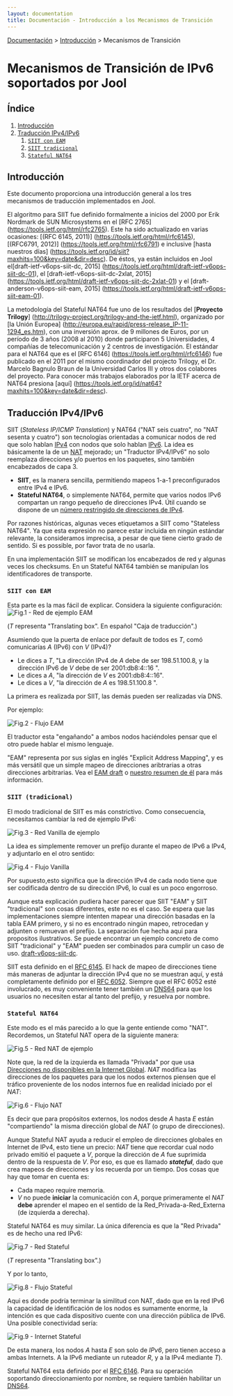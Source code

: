 ```yaml
---
layout: documentation
title: Documentación - Introducción a los Mecanismos de Transición
---
```


[Documentación](esp-doc-index.html) > [Introducción](esp-doc-index.html#introduccion) > Mecanismos de Transición

# Mecanismos de Transición de IPv6 soportados por Jool

## Índice

1. [Introducción](#introduccion)
2. [Traducción IPv4/IPv6](#traudccion-ipv4ipv6)
	1. [`SIIT con EAM`](#siit-con-eam)
    2. [`SIIT tradicional`](#siit-tradicional)
    3. [`Stateful NAT64`](#stateful-nat64)
    
## Introducción
 Este documento proporciona una introducción general a los tres mecanismos de traducción implementados en Jool.
 
El algoritmo para SIIT fue definido formalmente a inicios del 2000 por Erik Nordmark de SUN Microsystems en el [RFC 2765] (https://tools.ietf.org/html/rfc2765). Este ha sido actualizado en varias ocasiones: [(RFC 6145, 2011)] (https://tools.ietf.org/html/rfc6145), [(RFC6791, 2012)] (https://tools.ietf.org/html/rfc6791) e inclusive [hasta nuestros días] (https://tools.ietf.org/id/siit?maxhits=100&key=date&dir=desc). De éstos, ya están incluidos en Jool el[draft-ietf-v6ops-siit-dc, 2015] (https://tools.ietf.org/html/draft-ietf-v6ops-siit-dc-01), el [draft-ietf-v6ops-siit-dc-2xlat, 2015] (https://tools.ietf.org/html/draft-ietf-v6ops-siit-dc-2xlat-01) y el [draft-anderson-v6ops-siit-eam, 2015] (https://tools.ietf.org/html/draft-ietf-v6ops-siit-eam-01).

La metodología del Stateful NAT64 fue uno de los resultados del [**Proyecto Trilogy**] (http://trilogy-project.org/trilogy-and-the-ietf.html), organizado por [la Unión Europea] (http://europa.eu/rapid/press-release_IP-11-1294_es.htm), con una inversión aprox. de 9 millones de Euros, por un período de 3 años (2008 al 2010) donde participaron 5 Universidades, 4 compañías de telecomunicación y 2 centros de investigación. El estándar para el NAT64 que es el [RFC 6146] (https://tools.ietf.org/html/rfc6146) fue publicado en el 2011 por el mismo coordinador del projecto Trilogy, el Dr. Marcelo Bagnulo Braun de la Universidad Carlos III y otros dos colabores del proyecto. Para conocer más trabajos elaborados por la IETF acerca de NAT64 presiona [aquí] (https://tools.ietf.org/id/nat64?maxhits=100&key=date&dir=desc).

## Traducción IPv4/IPv6
 
 SIIT (_Stateless IP/ICMP Translation_) y NAT64 ("NAT seis cuatro", no "NAT sesenta y cuatro") son tecnologías orientadas a comunicar nodos de red que solo hablan [IPv4](http://es.wikipedia.org/wiki/IPv4) con nodos que solo hablan [IPv6](http://es.wikipedia.org/wiki/IPv6).
 La idea es básicamente la de un [NAT](http://es.wikipedia.org/wiki/Traducci%C3%B3n_de_direcciones_de_red) mejorado; un "Traductor IPv4/IPv6" no solo reemplaza direcciones y/o puertos en los paquetes, sino también encabezados de capa 3.
 
 - **SIIT**, es la manera sencilla, permitiendo mapeos 1-a-1 preconfigurados entre IPv4 e IPv6.
 - **Stateful NAT64**, o simplemente NAT64,  permite que varios nodos IPv6 compartan un rango pequeño de direcciones IPv4. Útil cuando se dispone de un [número restringido de direcciones de IPv4](http://es.wikipedia.org/wiki/Agotamiento_de_las_direcciones_IPv4).
 
Por razones históricas, algunas veces etiquetamos a SIIT como "Stateless NAT64". Ya que esta expresión no parece estar incluida en ningún estándar relevante, la consideramos imprecisa, a pesar de que tiene cierto grado de sentido. Si es possible, por favor trata de no usarla.
 
En una implementación SIIT se modifican los encabezados de red y algunas veces los checksums. En un Stateful NAT64 también se manipulan los identificadores de transporte.

### `SIIT con EAM`

Esta parte es la mas fácil de explicar. Considera la siguiente configuración:
![Fig.1 - Red de ejemplo EAM](images/network/eam.svg)

(_T_ representa "Translating box". En español "Caja de traducción".)

Asumiendo que la puerta de enlace por default de todos es _T_, comó comunicarías _A_ (IPv6) con _V_ (IPv4)?

- Le dices a _T_, "La dirección IPv4 de _A_ debe de ser 198.51.100.8, y la dirección IPv6 de _V_ debe de ser 2001:db8:4::16 ".
- Le dices a _A_, "la dirección de _V_ es 2001:db8:4::16".
- Le dices a _V_, "la dirección de _A_ es 198.51.100.8 ".

La primera es realizada por SIIT, las demás pueden ser realizadas vía DNS.

Por ejemplo:

![Fig.2 - Flujo EAM](images/flow/eam.svg)

El traductor esta "engañando" a ambos nodos haciéndoles pensar que el otro puede hablar el mismo lenguaje.

"EAM" representa por sus siglas en inglés "Explicit Address Mapping", y es más versátil que un simple mapeo de direcciones aribtrarias a otras direcciones arbitrarias. Vea el [EAM draft](https://tools.ietf.org/html/draft-anderson-v6ops-siit-eam-02) o [nuestro resumen de él](esp-misc-eamt.html) para más información.

### `SIIT (tradicional)`

El modo tradicional de SIIT es más constrictivo. Como consecuencia, necesitamos cambiar la red de ejemplo IPv6:

![Fig.3 - Red Vanilla de ejemplo](images/network/vanilla.svg)

La idea es simplemente remover un prefijo durante el mapeo de IPv6 a IPv4, y adjuntarlo en el otro sentido:

![Fig.4 - Flujo Vanilla](images/flow/vanilla.svg)

Por supuesto,esto significa que la dirección IPv4 de cada nodo tiene que ser codificada dentro de su dirección IPv6, lo cual es un poco engorroso.

Aunque esta explicación pudiera hacer parecer que  SIIT "EAM" y SIIT "tradicional" son cosas diferentes, este no es el caso. Se espera que las implementaciones siempre intenten mapear una dirección basadas en la tabla EAM primero, y si no es encontrado ningún mapeo, retrocedan y adjunten o remuevan el prefijo. La separación fue hecha aqui para propositos ilustrativos. Se puede encontrar un ejemplo concreto de como SIIT "tradicional" y "EAM" pueden ser combinados para cumplir un caso de uso. [draft-v6ops-siit-dc](http://tools.ietf.org/html/draft-ietf-v6ops-siit-dc-00).

SIIT esta definido en el [RFC 6145](http://tools.ietf.org/html/rfc6145). El hack de mapeo de direcciones tiene más maneras de adjuntar la dirección IPv4 que no se muestran aquí, y está completamente definido por el [RFC 6052](http://tools.ietf.org/html/rfc6052). Siempre que el RFC 6052 esté involucrado, es muy conveniente tener también un [DNS64](esp-op-dns64.html) para que los usuarios no necesiten estar al tanto del prefijo, y resuelva por nombre.

### `Stateful NAT64`

Este modo es el más parecido a lo que la gente entiende como "NAT". Recordemos, un Stateful NAT opera de la siguiente manera:

![Fig.5 - Red NAT de ejemplo](images/network/nat.svg)

Note que, la red de la izquierda es llamada "Privada" por que usa [Direcciones no disponibles en la Internet Global](http://es.wikipedia.org/wiki/Red_privada).  _NAT_ modifica las direcciones de los paquetes para que los nodos externos piensen que el tráfico proveniente de los nodos internos fue en realidad iniciado por el _NAT_:

![Fig.6 - Flujo NAT](images/flow/nat.svg)

Es decir que para propósitos externos, los nodos desde _A_ hasta _E_ están "compartiendo" la misma dirección global de _NAT_ (o grupo de direcciones).

Aunque Stateful NAT ayuda a reducir el empleo de direcciones globales en Internet de IPv4, esto tiene un precio: _NAT_ tiene que recordar cual nodo privado emitió el paquete a _V_, porque la dirección de _A_ fue suprimida dentro de la respuesta de _V_. Por eso, es que es  llamado ***stateful***, dado que crea mapeos de direcciones y los recuerda por un tiempo. Dos cosas que hay que tomar en cuenta es:

- Cada mapeo require memoria.
- _V_ no puede **iniciar** la comunicación con _A_, porque primeramente el _NAT_ **debe** aprender el mapeo en el sentido de la Red_Privada-a-Red_Externa (de izquierda a derecha).

Stateful NAT64 es muy similar. La única diferencia es que la "Red Privada" es de hecho una red IPv6:

![Fig.7 - Red Stateful](images/network/stateful.svg)

(_T_ representa "Translating box".)

Y por lo tanto,

![Fig.8 - Flujo Stateful](images/flow/stateful.svg)

Aqui es donde podría terminar la similitud con NAT, dado que en la red IPv6 la capacidad de identificación de los nodos es sumamente enorme, la intención es que cada dispositivo cuente con una dirección pública de IPv6. Una posible conectividad sería:

![Fig.9 - Internet Stateful](images/network/full.svg)

De esta manera, los nodos _A_ hasta _E_ son solo de _IPv6_, pero tienen acceso a ambas Internets. A la IPv6 mediante un ruteador _R_, y a la IPv4 mediante _T_).

Stateful NAT64 esta definido por el [RFC 6146](http://tools.ietf.org/html/rfc6146). Para su operación soportando direccionamiento por nombre, se requiere también habilitar un [DNS64](esp-op-dns64.html).


